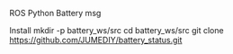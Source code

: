 ROS Python Battery msg 

Install
mkdir -p battery_ws/src
cd battery_ws/src
git clone https://github.com/JUMEDIY/battery_status.git
